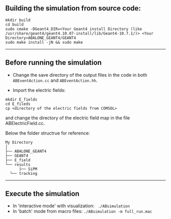 ## Building the simulation from source code:
```
mkdir build
cd build
sudo cmake -DGeant4_DIR=<Your Geant4 install Directory (like /usr/share/geant4/geant4.10.07-install/lib/Geant4-10.7.1/)> <Your Directory>ABALONE_GEANT4/GEANT4
sudo make install -jN && sudo make
```

----------------------------------------------------------------------------------------------------------------------------------------------------------------

## Before running the simulation

- Change the save directory of the output files in the code in both ```ABEventAction.cc``` and ```ABEventAction.hh```.

- Import the electric fields:
```
mkdir E_fields
cd E_fileds
cp <directory of the electric fields from COMSOL>
```
and change the directory of the electric field map in the file ABElectricField.cc.

Below the folder structrue for reference:

    My Directory
    │  
    ├── ABALONE_GEANT4
    ├── GEANT4
    ├── E_field
    └── results
    	  ├── SiPM
	  └── tracking

----------------------------------------------------------------------------------------------------------------------------------------------------------------

## Execute the simulation

- In 'interactive mode' with visualization: ``` ./ABsimulation```
- In 'batch' mode from macro files: ```./ABsimulation -m full_run.mac```
